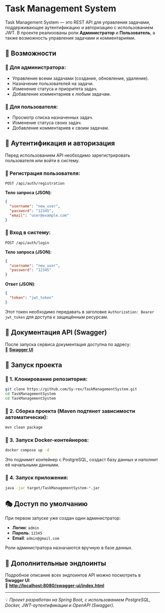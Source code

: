 # Task Management System

Task Management System — это REST API для управления задачами, поддерживающее аутентификацию и авторизацию с использованием JWT. В проекте реализованы роли **Администратор** и **Пользователь**, а также возможность управления задачами и комментариями.  

## 📌 Возможности

### 🚀 Для администратора:
- Управление всеми задачами (создание, обновление, удаление).
- Назначение пользователей на задачи.
- Изменение статуса и приоритета задач.
- Добавление комментариев к любым задачам.

### 👤 Для пользователя:
- Просмотр списка назначенных задач.
- Изменение статуса своих задач.
- Добавление комментариев к своим задачам.

## 🔑 Аутентификация и авторизация

Перед использованием API необходимо зарегистрировать пользователя или войти в систему.

### 🔹 Регистрация пользователя:
```http
POST /api/auth/registration
```
**Тело запроса (JSON)**:
```json
{
  "username": "new_user",
  "password": "12345",
  "email": "user@example.com"
}
```

### 🔹 Вход в систему:
```http
POST /api/auth/login
```
**Тело запроса (JSON)**:
```json
{
  "username": "new_user",
  "password": "12345"
}
```
**Ответ (JSON)**:
```json
{
  "token": "jwt_token"
}
```
Этот токен необходимо передавать в заголовке `Authorization: Bearer jwt_token` для доступа к защищённым ресурсам.

## 📄 Документация API (Swagger)
После запуска сервиса документация доступна по адресу:  
🔗 **[Swagger UI](http://localhost:8080/swagger-ui/index.html)**  

## 🚀 Запуск проекта

### 🔹 1. Клонирование репозитория:
```sh
git clone https://github.com/Sy-rex/TaskManagementSystem.git
cd TaskManagementSystem
cd TaskManagementSystem
```

### 🔹 2. Сборка проекта (Maven подтянет зависимости автоматически):
```sh
mvn clean package
```

### 🔹 3. Запуск Docker-контейнеров:
```sh
docker compose up -d
```
Это поднимет контейнер с PostgreSQL, создаст базу данных и наполнит её начальными данными.

### 🔹 4. Запуск приложения:
```sh
java -jar target/TaskManagementSystem-*.jar
```

## 🎭 Доступ по умолчанию
При первом запуске уже создан один администратор:
- **Логин**: `admin`
- **Пароль**: `12345`
- **Email**: `admin@gmail.com`

Роли администратора назначаются вручную в базе данных.

## 🔗 Дополнительные эндпоинты
Подробное описание всех эндпоинтов API можно посмотреть в **Swagger UI**:  
📌 **[http://localhost:8080/swagger-ui/index.html](http://localhost:8080/swagger-ui/index.html)**

---
💡 *Проект разработан на Spring Boot, с использованием PostgreSQL, Docker, JWT-аутентификации и OpenAPI (Swagger).*
